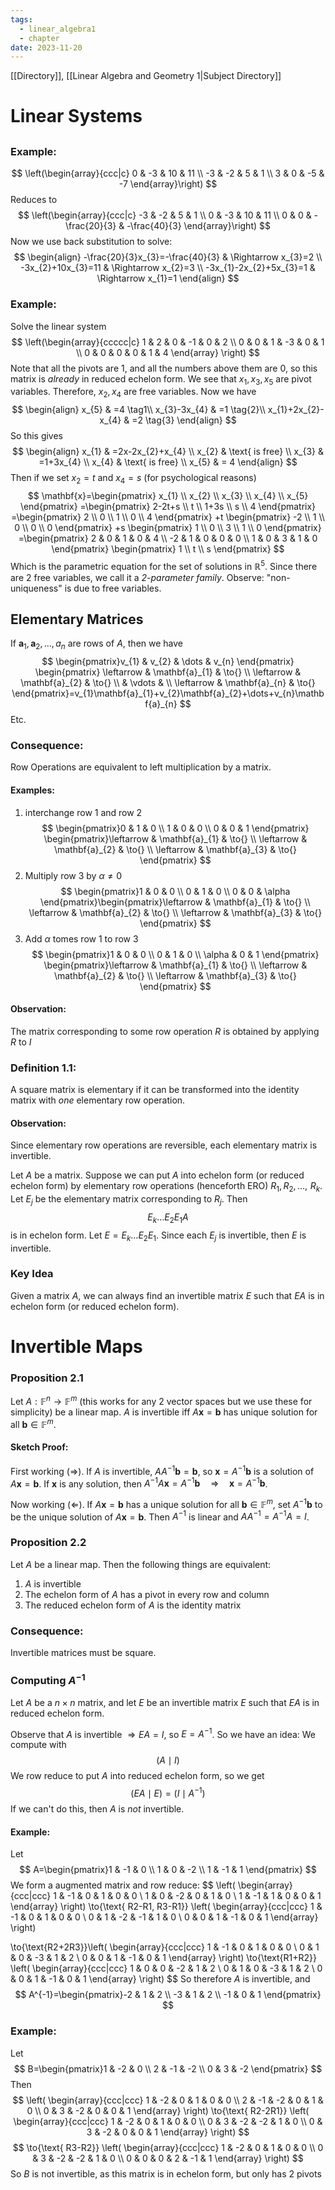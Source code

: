 ```yaml
---
tags:
  - linear_algebra1
  - chapter
date: 2023-11-20
---
```

[[Directory]], [[Linear Algebra and Geometry 1|Subject Directory]]
# Linear Systems
## 
### Example:
$$
\left(\begin{array}{ccc|c}
0 & -3 & 10 & 11 \\
-3 & -2 & 5 & 1 \\
3 & 0 & -5 & -7
\end{array}\right)
$$
Reduces to
$$
\left(\begin{array}{ccc|c}
-3 & -2 & 5 & 1 \\
0 & -3 & 10 & 11 \\
0 & 0 & -\frac{20}{3} & -\frac{40}{3}
\end{array}\right)
$$
Now we use back substitution to solve: 
$$
\begin{align}
-\frac{20}{3}x_{3}=-\frac{40}{3} & \Rightarrow x_{3}=2 \\
-3x_{2}+10x_{3}=11 & \Rightarrow x_{2}=3 \\
-3x_{1}-2x_{2}+5x_{3}=1 & \Rightarrow x_{1}=1
\end{align}
$$
### Example:
Solve the linear system
$$
\left(\begin{array}{ccccc|c}
1 & 2 & 0 & -1 & 0 & 2 \\
0 & 0 & 1 & -3 & 0 & 1 \\
0 & 0 & 0 & 0 & 1 & 4
\end{array} \right)
$$
Note that all the pivots are 1, and all the numbers above them are 0, so this matrix is *already* in reduced echelon form. We see that ${} x_{1},\, x_{3},\, x_{5} {}$ are pivot variables. Therefore, ${} x_{2},\, x_{4} {}$ are free variables. Now we have
$$
\begin{align}
 x_{5} & =4   \tag1\\
x_{3}-3x_{4} & =1 \tag{2}\\
x_{1}+2x_{2}-x_{4} & =2 \tag{3}
 \end{align}
$$
So this gives
$$
\begin{align}
x_{1} & =2x-2x_{2}+x_{4} \\
x_{2}  & \text{ is free} \\
x_{3} & =1+3x_{4} \\
x_{4} & \text{ is free} \\
x_{5} & = 4
\end{align}
$$
Then if we set ${} x_{2}=t {}$ and ${} x_{4}=s {}$ (for psychological reasons)
$$
\mathbf{x}=\begin{pmatrix} x_{1} \\ x_{2} \\ x_{3} \\ x_{4} \\ x_{5} \end{pmatrix} =\begin{pmatrix} 2-2t+s \\ t \\ 1+3s \\ s \\ 4 \end{pmatrix} =\begin{pmatrix} 2 \\ 0 \\ 1 \\ 0 \\ 4 \end{pmatrix} +t \begin{pmatrix} -2 \\ 1 \\ 0 \\ 0 \\ 0 \end{pmatrix} +s \begin{pmatrix} 1 \\ 0 \\ 3 \\ 1 \\ 0 \end{pmatrix} =\begin{pmatrix}
2 & 0 & 1 & 0 & 4 \\
-2 & 1 & 0 & 0 & 0 \\
1 & 0 & 3 & 1 & 0
\end{pmatrix}
\begin{pmatrix} 1 \\ t \\ s \end{pmatrix} 
$$
Which is the parametric equation for the set of solutions in ${} \mathbb{R}^{5} {}$. Since there are 2 free variables, we call it a *${} 2 {}$-parameter family*. Observe: "non-uniqueness" is due to free variables. 

## Elementary Matrices
If ${} \mathbf{a}_{1},\, \mathbf{a}_{2},\,\dots,\,a_{n} {}$ are rows of $A {}$, then we have
$$
\begin{pmatrix}v_{1} & v_{2} & \dots & v_{n} \end{pmatrix} 
\begin{pmatrix}
\leftarrow  & \mathbf{a}_{1} & \to{} \\
\leftarrow &  \mathbf{a}_{2}  & \to{} \\
 & \vdots &  \\
\leftarrow  &  \mathbf{a}_{n} & \to{}
\end{pmatrix}=v_{1}\mathbf{a}_{1}+v_{2}\mathbf{a}_{2}+\dots+v_{n}\mathbf{a}_{n}
$$
Etc.
### Consequence:
Row Operations are equivalent to left multiplication by a matrix. 
#### Examples:
1. interchange row 1 and row 2
$$
\begin{pmatrix}0 & 1 & 0 \\ 1 & 0 & 0 \\ 0 & 0 & 1 \end{pmatrix} \begin{pmatrix}\leftarrow & \mathbf{a}_{1} & \to{} \\ \leftarrow & \mathbf{a}_{2} & \to{} \\ \leftarrow & \mathbf{a}_{3} & \to{} \end{pmatrix} 
$$
2. Multiply row 3 by ${} \alpha\neq 0$
$$
\begin{pmatrix}1 & 0 & 0 \\ 0 & 1 & 0 \\ 0 & 0 & \alpha \end{pmatrix}\begin{pmatrix}\leftarrow & \mathbf{a}_{1} & \to{} \\ \leftarrow & \mathbf{a}_{2} & \to{} \\ \leftarrow & \mathbf{a}_{3} & \to{} \end{pmatrix} 
$$
3. Add $\alpha$ tomes row 1 to row 3
$$
\begin{pmatrix}1 & 0 & 0 \\ 0 & 1 & 0 \\ \alpha & 0 & 1 \end{pmatrix} \begin{pmatrix}\leftarrow & \mathbf{a}_{1} & \to{} \\ \leftarrow & \mathbf{a}_{2} & \to{} \\ \leftarrow & \mathbf{a}_{3} & \to{} \end{pmatrix} 
$$
#### Observation:
The matrix corresponding to some row operation ${} R$ is obtained by applying $R$ to $I$
### Definition 1.1:
A square matrix is elementary if it can be transformed into the identity matrix with *one* elementary row operation.
#### Observation:
Since elementary row operations are reversible, each elementary matrix is invertible. 

Let ${} A {}$ be a matrix. Suppose we can put $A$ into echelon form (or reduced echelon form) by elementary row operations (henceforth ERO) ${} R_{1},\, R_{2},\,\dots,\,\, R_{k}$. Let ${} E_{j} {}$ be the elementary matrix corresponding to $R_{j}$. Then
$$
E_{k}\dots E_{2}E_{1}A
$$
is in echelon form. Let $E=E_{k}\dots E_{2}E_{1}$. Since each ${} E_{j} {}$ is invertible, then $E$ is invertible. 
### Key Idea
Given a matrix $A$, we can always find an invertible matrix $E$ such that $EA$ is in echelon form (or reduced echelon form).
# Invertible Maps
### Proposition 2.1
Let ${} A: \mathbb{F}^{n}\to{}\mathbb{F}^{m}$ (this works for any 2 vector spaces but we use these for simplicity) be a linear map. $A$ is invertible iff ${} A\mathbf{x} =\mathbf{b} {}$ has unique solution for all ${} \mathbf{b} \in \mathbb{F}^{m} {}$.
#### Sketch Proof:
First working ${} (\Rightarrow ) {}$. If $A$ is invertible, $AA^{-1}\mathbf{b}=\mathbf{b}$, so ${} \mathbf{x}=A^{-1}\mathbf{b} {}$ is a solution of ${} A\mathbf{x}=\mathbf{b} {}$. If $\mathbf{x}$ is any solution, then $A^{-1}A\mathbf{x}=A^{-1}\mathbf{b}\quad\Rightarrow\quad \mathbf{x}=A^{-1}\mathbf{b}$.

Now working ${} (\Leftarrow )$. If ${} A\mathbf{x}=\mathbf{b} {}$ has a unique solution for all $\mathbf{b} \in \mathbb{F}^{m}$, set ${} A^{-1}\mathbf{b} {}$ to be the unique solution of ${} A\mathbf{x}=\mathbf{b} {}$. Then $A^{-1} {}$ is linear and ${} A A^{-1}=A^{-1}A=I {}$.
### Proposition 2.2
Let $A {}$ be a linear map. Then the following things are equivalent:
1. $A {}$ is invertible
2. The echelon form of $A {}$ has a pivot in every row and column
3. The reduced echelon form of ${} A {}$ is the identity matrix
### Consequence:
Invertible matrices must be square.
### Computing $A^{-1} {}$
Let $A$ be a ${} n \times  n {}$ matrix, and let $E$ be an invertible matrix $E$ such that ${} EA {}$ is in reduced echelon form.

Observe that $A$ is invertible $\Rightarrow EA=I$, so $E=A^{-1}$. So we have an idea:
We compute with
$$(A \mid I)$$
We row reduce to put $A$ into reduced echelon form, so we get
$$
(EA\mid E)=(I\mid A^{-1})
$$
If we can't do this, then $A$ is *not* invertible.
#### Example:
Let
$$
A=\begin{pmatrix}1 & -1 & 0 \\ 1 & 0 & -2 \\ 1 & -1 & 1 \end{pmatrix} 
$$
We form a augmented matrix and row reduce:
$$
\left( \begin{array}{ccc|ccc}
1 & -1 & 0 & 1 & 0 & 0 \\
1 & 0 & -2 & 0 & 1 & 0 \\
1 & -1 & 1 & 0 & 0 & 1
\end{array} \right) 
\to{\text{ R2-R1, R3-R1}}
\left( \begin{array}{ccc|ccc}
1 & -1 & 0 & 1 & 0 & 0 \\
0 & 1 & -2 & -1 & 1 & 0 \\
0 & 0 & 1 & -1 & 0 & 1
\end{array} \right) 

$$
$$
\to{\text{R2+2R3}}\left( \begin{array}{ccc|ccc}
1 & -1 & 0 & 1 & 0 & 0 \\
0 & 1 & 0 & -3 & 1 & 2 \\
0 & 0 & 1 & -1 & 0 & 1
\end{array} \right) 
\to{\text{R1+R2}} \left( \begin{array}{ccc|ccc}
1 & 0 & 0 & -2 & 1 & 2 \\
0 & 1 & 0 & -3 & 1 & 2 \\
0 & 0 & 1 & -1 & 0 & 1
\end{array} \right) 
$$
So therefore ${} A$ is invertible, and
$$
A^{-1}=\begin{pmatrix}-2 & 1 & 2 \\ -3 & 1 & 2 \\ -1 & 0 & 1 \end{pmatrix} 
$$
### Example:
Let
$$
B=\begin{pmatrix}1 & -2 & 0 \\ 2 & -1 & -2 \\ 0 & 3 & -2 \end{pmatrix} 
$$
Then
$$
\left( \begin{array}{ccc|ccc}
1 & -2 & 0 & 1 & 0 & 0 \\
2 & -1 & -2 & 0 & 1 & 0 \\
0 & 3 & -2 & 0 & 0 & 1
\end{array} \right) \to{\text{ R2-2R1}}
\left( \begin{array}{ccc|ccc} 
1 & -2 & 0 & 1 & 0 & 0 \\
0 & 3 & -2 & -2 & 1 & 0 \\
0 & 3 & -2 & 0 & 0 & 1
\end{array} \right) 
$$
$$
\to{\text{ R3-R2}} \left( \begin{array}{ccc|ccc}
1 & -2 & 0 & 1 & 0 & 0 \\
0 & 3 & -2 & -2 & 1 & 0 \\
0 & 0 & 0 & 2 & -1 & 1
\end{array} \right) 
$$
So $B$ is not invertible, as this matrix is in echelon form, but only has 2 pivots